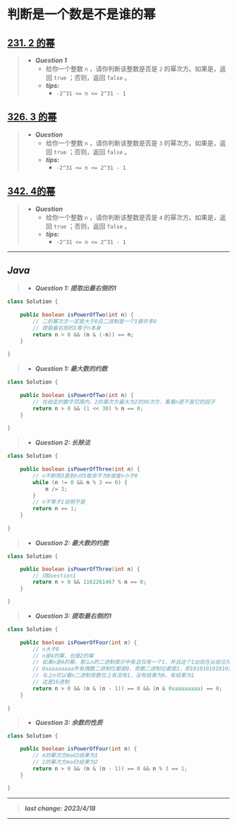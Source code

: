 # 判断是一个数是不是谁的幂

## [231. 2 的幂](https://leetcode.cn/problems/power-of-two/)

> - ***Question 1***
>   - 给你一个整数 `n` ，请你判断该整数是否是 `2` 的幂次方。如果是，返回 `true` ；否则，返回 `false` 。
>   - ***tips:***
>     - `-2^31 <= n <= 2^31 - 1`

## [326. 3 的幂](https://leetcode.cn/problems/power-of-three/)

> - ***Question***
>   - 给你一个整数 `n` ，请你判断该整数是否是 `3` 的幂次方。如果是，返回 `true` ；否则，返回 `false` 。
>   - ***tips:***
>     - `-2^31 <= n <= 2^31 - 1`

## [342. 4的幂](https://leetcode.cn/problems/power-of-four/)

> - ***Question***
>   - 给你一个整数 `n` ，请你判断该整数是否是 `4` 的幂次方。如果是，返回 `true` ；否则，返回 `false` 。
>   - ***tips:***
>     - `-2^31 <= n <= 2^31 - 1`

---

## *Java*

> - ***Question 1: 提取出最右侧的1***

```java
class Solution {
    
    public boolean isPowerOfTwo(int n) {
        // 二的幂次方一定是大于0且二进制是一个1接许多0
        // 提取最右侧的1等于n本身
        return n > 0 && (n & (-n)) == n;
    }
    
}
```

> - ***Question 1: 最大数的约数***

```java
class Solution {
    
    public boolean isPowerOfTwo(int n) {
        // 在给定的数字范围内，2的幂次方最大为2的30次方，看看n是不是它的因子
        return n > 0 && (1 << 30) % n == 0;
    }
    
}
```

> - ***Question 2: 长除法***

```java
class Solution {
    
    public boolean isPowerOfThree(int n) {
        // n不断除3直到n对3取余不为0或者n小于0
        while (n != 0 && n % 3 == 0) {
            n /= 3;
        }
        // n不等于1说明不是
        return n == 1;
    }
    
}
```

> - ***Question 2: 最大数的约数***

```java
class Solution {

    public boolean isPowerOfThree(int n) {
        // 同Question1
        return n > 0 && 1162261467 % n == 0;
    }

}
```

> - ***Question 3: 提取最右侧的1***

```java
class Solution {
    
    public boolean isPowerOfFour(int n) {
        // n大于0
        // n是4的幂，也是2的幂
        // 如果n是4的幂，那么n的二进制表示中有且仅有一个1，并且这个1出现在从低位开始的第偶数个二进制位上（这是因为这个1后面必须有偶数个0）。
        // 0xaaaaaaaa所有偶数二进制位都是0，奇数二进制位都是1，即10101010101010...1010
        // 与上n可以看n二进制奇数位上有没有1，没有结果为0，有结果为1
        // 这是16进制
        return n > 0 && (n & (n - 1)) == 0 && (n & 0xaaaaaaaa) == 0;
    }
    
}
```

> - ***Question 3: 余数的性质***

```java
class Solution {

    public boolean isPowerOfFour(int n) {
        // 4的幂次方mod3结果为1
        // 2的幂次方mod3结果为2
        return n > 0 && (n & (n - 1)) == 0 && n % 3 == 1;
    }

}
```

---

> ***last change: 2023/4/18***

---

